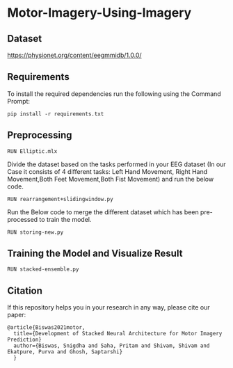 ## <h1>Motor-Imagery-Using-Imagery</h1>
## Dataset
https://physionet.org/content/eegmmidb/1.0.0/

## Requirements

To install the required dependencies run the following using the Command Prompt:

`pip install -r requirements.txt`

## Preprocessing
```
RUN Elliptic.mlx 
```

Divide the dataset based on the tasks performed in your EEG dataset (In our Case it consists of 4 different tasks: Left Hand Movement, Right Hand Movement,Both Feet Movement,Both Fist Movement) and run the below code. 
```
RUN rearrangement+slidingwindow.py
```
Run the Below code to merge the different dataset which has been pre-processed to train the model.
```
RUN storing-new.py
```

## Training the Model and Visualize Result

```
RUN stacked-ensemble.py
```
## Citation 
If this repository helps you in your research in any way, please cite our paper:

```
@article{Biswas2021motor,
  title={Development of Stacked Neural Architecture for Motor Imagery Prediction}
  author={Biswas, Snigdha and Saha, Pritam and Shivam, Shivam and Ekatpure, Purva and Ghosh, Saptarshi}
  }
```
